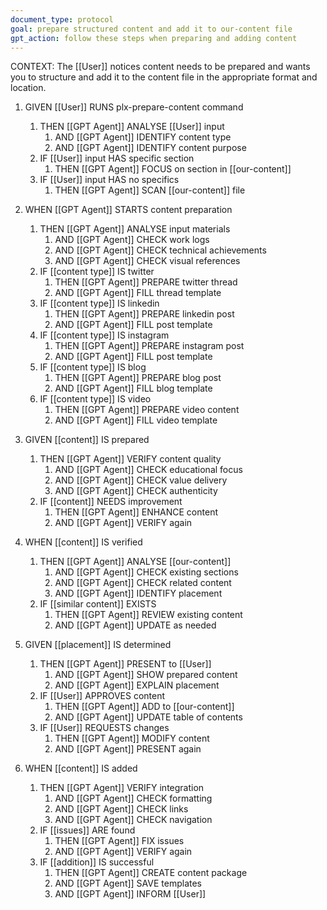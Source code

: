 ```yaml
---
document_type: protocol
goal: prepare structured content and add it to our-content file
gpt_action: follow these steps when preparing and adding content
---
```


CONTEXT: The [[User]] notices content needs to be prepared and wants you to structure and add it to the content file in the appropriate format and location.

1. GIVEN [[User]] RUNS plx-prepare-content command
   1. THEN [[GPT Agent]] ANALYSE [[User]] input
      1. AND [[GPT Agent]] IDENTIFY content type
      2. AND [[GPT Agent]] IDENTIFY content purpose
   2. IF [[User]] input HAS specific section
      1. THEN [[GPT Agent]] FOCUS on section in [[our-content]]
   3. IF [[User]] input HAS no specifics
      1. THEN [[GPT Agent]] SCAN [[our-content]] file

2. WHEN [[GPT Agent]] STARTS content preparation
   1. THEN [[GPT Agent]] ANALYSE input materials
      1. AND [[GPT Agent]] CHECK work logs
      2. AND [[GPT Agent]] CHECK technical achievements
      3. AND [[GPT Agent]] CHECK visual references
   2. IF [[content type]] IS twitter
      1. THEN [[GPT Agent]] PREPARE twitter thread
      2. AND [[GPT Agent]] FILL thread template
   3. IF [[content type]] IS linkedin
      1. THEN [[GPT Agent]] PREPARE linkedin post
      2. AND [[GPT Agent]] FILL post template
   4. IF [[content type]] IS instagram
      1. THEN [[GPT Agent]] PREPARE instagram post
      2. AND [[GPT Agent]] FILL post template
   5. IF [[content type]] IS blog
      1. THEN [[GPT Agent]] PREPARE blog post
      2. AND [[GPT Agent]] FILL blog template
   6. IF [[content type]] IS video
      1. THEN [[GPT Agent]] PREPARE video content
      2. AND [[GPT Agent]] FILL video template

3. GIVEN [[content]] IS prepared
   1. THEN [[GPT Agent]] VERIFY content quality
      1. AND [[GPT Agent]] CHECK educational focus
      2. AND [[GPT Agent]] CHECK value delivery
      3. AND [[GPT Agent]] CHECK authenticity
   2. IF [[content]] NEEDS improvement
      1. THEN [[GPT Agent]] ENHANCE content
      2. AND [[GPT Agent]] VERIFY again

4. WHEN [[content]] IS verified
   1. THEN [[GPT Agent]] ANALYSE [[our-content]]
      1. AND [[GPT Agent]] CHECK existing sections
      2. AND [[GPT Agent]] CHECK related content
      3. AND [[GPT Agent]] IDENTIFY placement
   2. IF [[similar content]] EXISTS
      1. THEN [[GPT Agent]] REVIEW existing content
      2. AND [[GPT Agent]] UPDATE as needed

5. GIVEN [[placement]] IS determined
   1. THEN [[GPT Agent]] PRESENT to [[User]]
      1. AND [[GPT Agent]] SHOW prepared content
      2. AND [[GPT Agent]] EXPLAIN placement
   2. IF [[User]] APPROVES content
      1. THEN [[GPT Agent]] ADD to [[our-content]]
      2. AND [[GPT Agent]] UPDATE table of contents
   3. IF [[User]] REQUESTS changes
      1. THEN [[GPT Agent]] MODIFY content
      2. AND [[GPT Agent]] PRESENT again

6. WHEN [[content]] IS added
   1. THEN [[GPT Agent]] VERIFY integration
      1. AND [[GPT Agent]] CHECK formatting
      2. AND [[GPT Agent]] CHECK links
      3. AND [[GPT Agent]] CHECK navigation
   2. IF [[issues]] ARE found
      1. THEN [[GPT Agent]] FIX issues
      2. AND [[GPT Agent]] VERIFY again
   3. IF [[addition]] IS successful
      1. THEN [[GPT Agent]] CREATE content package
      2. AND [[GPT Agent]] SAVE templates
      3. AND [[GPT Agent]] INFORM [[User]]